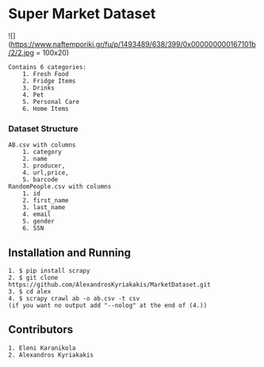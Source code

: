 # Super Market Dataset
![](https://www.naftemporiki.gr/fu/p/1493489/638/399/0x000000000167101b/2/2.jpg = 100x20)
    
    Contains 6 categories:
        1. Fresh Food
        2. Fridge Items
        3. Drinks
        4. Pet
        5. Personal Care
        6. Home Items
### Dataset Structure
    AB.csv with columns
        1. category
        2. name
        3. producer,
        4. url,price,
        5. barcode
    RandomPeople.csv with columns
        1. id
        2. first_name
        3. last_name
        4. email
        5. gender
        6. SSN

## Installation and Running

    1. $ pip install scrapy
    2. $ git clone https://github.com/AlexandrosKyriakakis/MarketDataset.git
    3. $ cd alex
    4. $ scrapy crawl ab -o ab.csv -t csv
    (if you want no output add "--nolog" at the end of (4.))

## Contributors

    1. Eleni Karanikola
    2. Alexandros Kyriakakis
